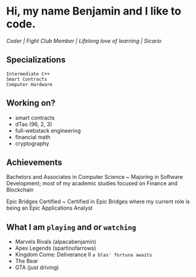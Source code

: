 # Hi, my name Benjamin and I like to code.

<i> Coder | Fight Club Member | Lifelong love of learning | Sicario </i>

## Specializations

`Intermediate C++` <br/>
`Smart Contracts` <br/>
`Computer Hardware` <br/>

## Working on?

- smart contracts
- dTao (96, 2, 3)
- full-webstack engineering
- financial math
- cryptography
      
## Achievements

Bachelors and Associates in Computer Science ~ Majoring in Software Development; most of my academic studies focused on Finance and Blockchain <br/>

Epic Bridges Certified ~ Certified in Epic Bridges where my current role is being an Epic Applications Analyst <br/>

## What I am `playing` and or `watching`

- Marvels Rivals (alpacabenjamin)
- Apex Legends (spartinofarrows)
- Kingdom Come: Deliverance II `a blas' fortuna awaits`
- The Bear
- GTA (just driving)





